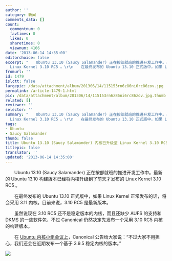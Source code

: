 ```yaml
---
author: ''
category: 新闻
comments_data: []
count:
  commentnum: 0
  favtimes: 0
  likes: 0
  sharetimes: 0
  viewnum: 4166
date: '2013-06-14 14:35:00'
editorchoice: false
excerpt: "　　Ubuntu 13.10 (Saucy Salamander) 正在按部就班的推进开发工作中。最新的 Ubuntu 13.10 构建版本已经将内核升级到了前天才发布的
  Linux Kernel 3.10 RC5 。\r\n　　在最终发布的 Ubuntu 13.10 正式版中，如果 Linux ..."
fromurl: ''
id: 1479
islctt: false
largepic: /data/attachment/album/201306/14/115153rn6z86ni6rc86zov.jpg
permalink: /article-1479-1.html
pic: /data/attachment/album/201306/14/115153rn6z86ni6rc86zov.jpg.thumb.jpg
related: []
reviewer: ''
selector: ''
summary: "　　Ubuntu 13.10 (Saucy Salamander) 正在按部就班的推进开发工作中。最新的 Ubuntu 13.10 构建版本已经将内核升级到了前天才发布的
  Linux Kernel 3.10 RC5 。\r\n　　在最终发布的 Ubuntu 13.10 正式版中，如果 Linux ..."
tags:
- Ubuntu
- Saucy Salamander
thumb: false
title: Ubuntu 13.10 (Saucy Salamander) 内核已升级至 Linux Kernel 3.10 RC5
titlepic: false
translator: ''
updated: '2013-06-14 14:35:00'
---
```


　　Ubuntu 13.10 (Saucy Salamander) 正在按部就班的推进开发工作中。最新的 Ubuntu 13.10 构建版本已经将内核升级到了前天才发布的 Linux Kernel 3.10 RC5 。


　　在最终发布的 Ubuntu 13.10 正式版中，如果 Linux Kernel 正常发布的话，将会采用 3.11 内核。目前来说，3.10 RC5 是最新版本。


　　虽然说现在 3.10 RC5 还不是稳定版本的内核，而且还缺少 AUFS 的支持和 DKMS 的一些软件包，不过 Canonical 仍然决定先发布一个采用 3.10 RC5 内核的构建版本。


　　在 [Ubuntu 内核小组会议上](https://lists.ubuntu.com/archives/ubuntu-devel/2013-June/037238.html)，Canonical 公告给大家说：“不过大家不用担心，我们还会在近期发布一个基于 3.9.5 稳定内核的版本。”


![](/data/attachment/album/201306/14/115153rn6z86ni6rc86zov.jpg)